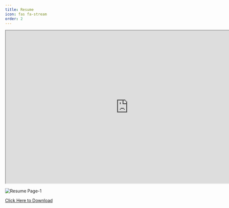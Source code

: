 ```yaml
---
title: Resume
icon: fas fa-stream
order: 2
---
```


<iframe src="https://ankushpratap95.github.io/resmue_ankush.pdf" type="application/pdf" width="800px" height="500px" align="middle"></iframe>

![Resume Page-1](https://ankushpratap95.github.io/resmue_ankush_page-0001.jpg "Resume Page-1")
<!-- ![Resume Page-2](https://ankushpratap95.github.io/resmue_ankush_page-0002.jpg "Resume Page-2") -->

[Click Here to Download](https://ankushpratap95.github.io/resmue_ankush.pdf "download")
